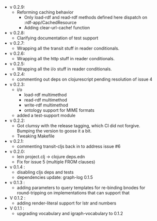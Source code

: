 - v 0.2.9:
  - Reforming caching behavior
    - Only load-rdf and read-rdf methods defined here dispatch on :rdf-app/CachedResource
    - Adding clear-url-cache! function
- v 0.2.8:
  - Clarifying documentation of test support
- v 0.2.7:
  - Wrapping all the transit stuff in reader conditionals.
- v 0.2.6:
  - Wrapping all the http stuff in reader conditionals.
- v 0.2.5:
  - Wrapping all the i/o stuff in reader conditionals.
- v 0.2.4:
  - commenting out deps on clojurescript pending resolution of issue 4
- v 0.2.3:
  - i/o
    - load-rdf multimethod
    - read-rdf multimethod
    - write-rdf multimethod
    - ontology support for MIME formats
  - added a test-support module
- v 0.2.2:
  - Got clumsy with the release tagging, which CI did not
    forgive. Bumping the version to goose it a bit.
  - Tweaking Makefile
- v 0.2.1:
  - commenting transit-cljs back in to address issue #6
- v 0.2.0:
  - lein project.clj -> clojure deps.edn
  - Fix for issue 5 (multiple FROM clauses)
- v 0.1.4 :
  - disabling cljs deps and tests
  - dependencies update: graph-log 0.1.5
- v 0.1.3 : 
  - adding parameters to query templates for re-binding bnodes for
    round-tripping on implementations that can support that
- V 0.1.2 : 
  - adding render-literal support for lstr and numbers
- V 0.1.1 : 
  - upgrading vocabulary and igraph-vocabulary to 0.1.2
